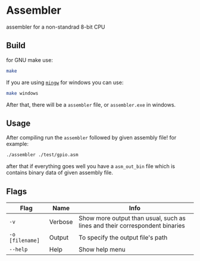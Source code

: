 # Assembler
assembler for a non-standrad 8-bit CPU

## Build
for GNU make use:
```bash
make
```

If you are using [`mingw`](https://www.mingw-w64.org/) for windows you can use:
```bash
make windows
```

After that, there will be a `assembler` file, or `assembler.exe` in windows.


## Usage
After compiling run the `assembler` followed by given assembly file!
for example:
```bash
./assembler ./test/gpio.asm
```
after that if everything goes well you have a `asm_out_bin` file which is contains binary data of given assembly file.

## Flags

| Flag            | Name    | Info                                                                         |
|-----------------|---------|------------------------------------------------------------------------------|
| `-v`            | Verbose | Show more output than usual, such as lines and their correspondent binaries  |
| `-o [filename]` | Output  | To specify the output file's path                                            |
| `--help`        | Help    | Show help menu                                                               |

